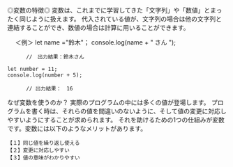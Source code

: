 ◎変数の特徴◎ 
変数は、これまでに学習してきた「文字列」や「数値」とまったく同じように扱えます。 代入されている値が、文字列の場合は他の文字列と連結することができ、数値の場合は計算に用いることができます。

　 ＜例＞
    let name ="鈴木"；
    console.log(name + " さん ");

          //　出力結果：鈴木さん

    let number = 11;
    console.log(number + 5);

          // 出力結果：　16
          
なぜ変数を使うのか？
実際のプログラムの中には多くの値が登場します。
プログラムを書く時は、それらの値を間違いのないように、そして値の変更に対応しやすいようにすることが求められます。
それを助けるための1つの仕組みが変数です。変数には以下のようなメリットがあります。

    【１】同じ値を繰り返し使える
    【２】変更に対応しやすい
    【３】値の意味がわかりやすい
